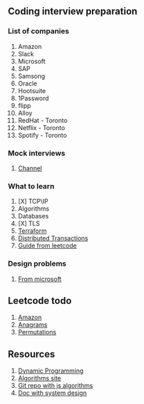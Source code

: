 ## Coding interview preparation

### List of companies
1. Amazon
2. Slack
3. Microsoft
4. SAP
5. Samsong
6. Oracle
7. Hootsuite
8. 1Password
9. flipp
10. Alloy
11. RedHat - Toronto
12. Netflix - Toronto
13. Spotify - Toronto

### Mock interviews
1. [Channel](https://www.youtube.com/c/ExponentTV/videos)

### What to learn
1. [X] TCP\IP
2. Algorithms
3. Databases
4. [X] TLS
5. [Terraform](https://github.com/hashicorp/terraform)
6. [Distributed Transactions](https://github.com/seata/seata)
7. [Guide from leetcode](https://leetcode.com/discuss/career/216554/from-0-to-clearing-uberappleamazonlinkedingoogle)

### Design problems
1. [From microsoft](https://leetcode.com/discuss/interview-question/1233475/MICROSOFT-or-ONSITE-or-Senior-Software-Engineer-or-INDIA)
## Leetcode todo
1. [Amazon](https://leetcode.com/discuss/interview-question/370112/)
2. [Anagrams](https://leetcode.com/problems/find-all-anagrams-in-a-string/)
3. [Permutations](https://leetcode.com/problems/permutation-in-string/)

## Resources
1. [Dynamic Programming](https://www.youtube.com/watch?v=rytTTvPdmLw)
2. [Algorithms site](https://opendsa-server.cs.vt.edu/OpenDSA/Books/CS3/html/Proofs.html)
3. [Git repo with js algorithms](https://github.com/jamiebuilds/itsy-bitsy-data-structures/blob/master/itsy-bitsy-data-structures.js)
4. [Doc with system design](https://drive.google.com/file/d/16wtG6ZsThlu_YkloeyX8pp2OEjVebure/view)
